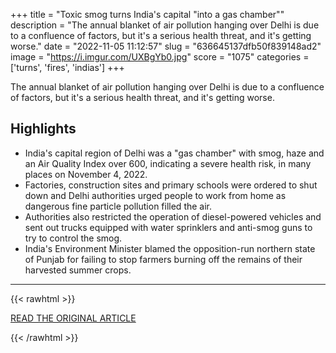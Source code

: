 +++
title = "Toxic smog turns India's capital \"into a gas chamber\""
description = "The annual blanket of air pollution hanging over Delhi is due to a confluence of factors, but it's a serious health threat, and it's getting worse."
date = "2022-11-05 11:12:57"
slug = "636645137dfb50f839148ad2"
image = "https://i.imgur.com/UXBgYb0.jpg"
score = "1075"
categories = ['turns', 'fires', 'indias']
+++

The annual blanket of air pollution hanging over Delhi is due to a confluence of factors, but it's a serious health threat, and it's getting worse.

## Highlights

- India's capital region of Delhi was a "gas chamber" with smog, haze and an Air Quality Index over 600, indicating a severe health risk, in many places on November 4, 2022.
- Factories, construction sites and primary schools were ordered to shut down and Delhi authorities urged people to work from home as dangerous fine particle pollution filled the air.
- Authorities also restricted the operation of diesel-powered vehicles and sent out trucks equipped with water sprinklers and anti-smog guns to try to control the smog.
- India's Environment Minister blamed the opposition-run northern state of Punjab for failing to stop farmers burning off the remains of their harvested summer crops.

---

{{< rawhtml >}}
  <p class="article-category">
    <a target="_blank" href="https://www.cbsnews.com/news/india-delhi-smog-haze-air-pollution-2022-severe-farm-fires/">READ THE ORIGINAL ARTICLE</a>
  </p>
{{< /rawhtml >}}

